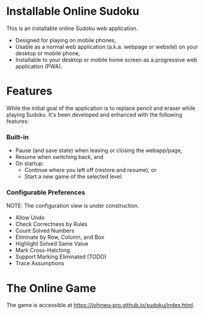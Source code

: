 # Installable Online Sudoku

This is an installable online Sudoku web application.

+ Designed for playing on mobile phones,
+ Usable as a normal web application (a.k.a. webpage or website) on your desktop or mobile phone,
+ Installable to your desktop or mobile home screen as a progressive web application (PWA).

# Features
While the initial goal of the application is to replace pencil and eraser while playing Sudoku.
It's been developed and enhanced with the following features:

### Built-in
+ Pause (and save state) when leaving or closing the webapp/page,
+ Resume when switching back, and
+ On startup:
  + Continue where you left off (restore and resume), or
  + Start a new game of the selected level.

### Configurable Preferences
NOTE: The configuration view is under construction.
+ Allow Undo
+ Check Correctness by Rules
+ Count Solved Numbers
+ Eliminate by Row, Column, and Box
+ Highlight Solved Same Value
+ Mark Cross-Hatching
+ Support Marking Eliminated (TODO)
+ Trace Assumptions

# The Online Game
The game is accessible at https://johnwu-pro.github.io/sudoku/index.html.
